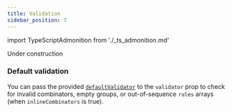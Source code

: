 ```yaml
---
title: Validation
sidebar_position: 7
---
```


import TypeScriptAdmonition from './_ts_admonition.md'

<TypeScriptAdmonition />

Under construction

### Default validation

You can pass the provided [`defaultValidator`](misc#defaultvalidator) to the `validator` prop to check for invalid combinators, empty groups, or out-of-sequence `rules` arrays (when `inlineCombinators` is true).
